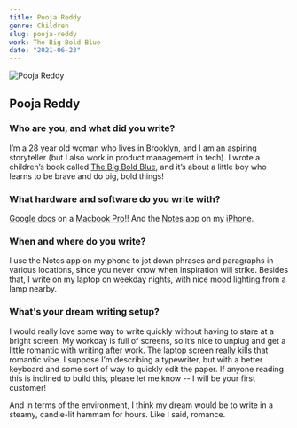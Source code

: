 ```yaml
---
title: Pooja Reddy
genre: Children
slug: pooja-reddy
work: The Big Bold Blue
date: "2021-06-23"
---
```


<img alt="Pooja Reddy" src="/interview-photos/pooja-reddy.jpg" class="author-image"/>

## Pooja Reddy

### Who are you, and what did you write?

I’m a 28 year old woman who lives in Brooklyn, and I am an aspiring storyteller (but I also work in product management in tech). I wrote a children’s book called [The Big Bold Blue](https://www.instagram.com/thebigboldbluebook), and it’s about a little boy who learns to be brave and do big, bold things!

### What hardware and software do you write with?

[Google docs](https://docs.google.com) on a [Macbook Pro](https://www.apple.com/macbook-pro-16/)!! And the [Notes app](https://apps.apple.com/us/app/notes/id1110145109) on my [iPhone](https://www.apple.com/shop/buy-iphone/iphone-11).

### When and where do you write?

I use the Notes app on my phone to jot down phrases and paragraphs in various locations, since you never know when inspiration will strike. Besides that, I write on my laptop on weekday nights, with nice mood lighting from a lamp nearby.  

### What's your dream writing setup?

I would really love some way to write quickly without having to stare at a bright screen. My workday is full of screens, so it’s nice to unplug and get a little romantic with writing after work. The laptop screen really kills that romantic vibe. I suppose I’m describing a typewriter, but with a better keyboard and some sort of way to quickly edit the paper. If anyone reading this is inclined to build this, please let me know -- I will be your first customer! 

And in terms of the environment, I think my dream would be to write in a steamy, candle-lit hammam for hours. Like I said, romance.
